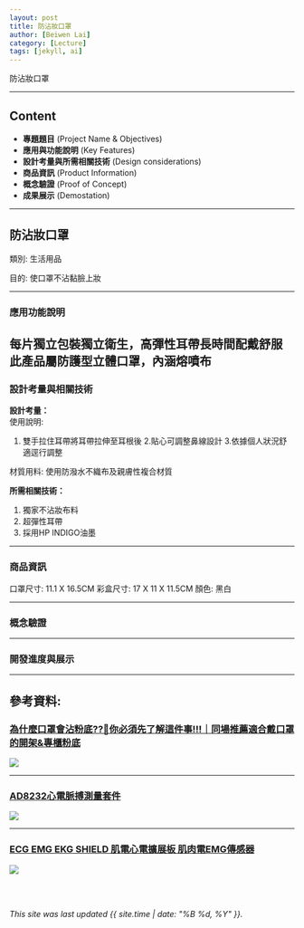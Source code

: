 ```yaml
---
layout: post
title: 防沾妝口罩
author: [Beiwen Lai]
category: [Lecture]
tags: [jekyll, ai]
---
```


防沾妝口罩

---
## Content
* **專題題目** (Project Name & Objectives)
* **應用與功能說明** (Key Features)
* **設計考量與所需相關技術** (Design considerations)
* **商品資訊** (Product Information)
* **概念驗證** (Proof of Concept)
* **成果展示** (Demostation)

---
## 防沾妝口罩

類別: 生活用品 <br>

目的: 使口罩不沾黏臉上妝 <br>

---
### 應用功能說明
每片獨立包裝獨立衛生，高彈性耳帶長時間配戴舒服
此產品屬防護型立體口罩，內涵熔噴布
---
### 設計考量與相關技術
**設計考量：**<br>
 使用說明: 
 1. 雙手拉住耳帶將耳帶拉伸至耳根後
 2.貼心可調整鼻線設計
 3.依據個人狀況舒適逕行調整
          
 材質用料: 使用防潑水不織布及親膚性複合材質

**所需相關技術：**<br>
1. 獨家不沾妝布料
2. 超彈性耳帶
3. 採用HP INDIGO油墨

---
### 商品資訊
口罩尺寸: 11.1 X 16.5CM
彩盒尺寸: 17 X 11 X 11.5CM
顏色: 黑白

---
### 概念驗證

---
### 開發進度與展示


---
## 參考資料:

### [為什麼口罩會沾粉底??🤔你必須先了解這件事!!!｜同場推薦適合戴口罩的開架&專櫃粉底](https://www.inside.com.tw/article/29190-david-bowen-plant-machete)
![](https://bucket-img.tnlmedia.com/cabinet/files/consoles/1/teams/1/2022/10/obydgBehbWnS8zBugUisQ1OhrtG2VF2CSk0KZIIY.png?auto=compress&fit=max&w=730)

---
### [AD8232心電脈搏測量套件](https://www.ruten.com.tw/item/show?21735007993567)
![](https://gcs.rimg.com.tw/g1/f/ea/df/21735007993567_946.jpg)

---
### [ECG EMG EKG SHIELD 肌電心電擴展板 肌肉電EMG傳感器](https://www.ruten.com.tw/item/show?22025708084200)
![](https://gcs.rimg.com.tw/g2/a/73/e8/22025708084200_750.jpg)


<br />
<br />

*This site was last updated {{ site.time | date: "%B %d, %Y" }}.*

